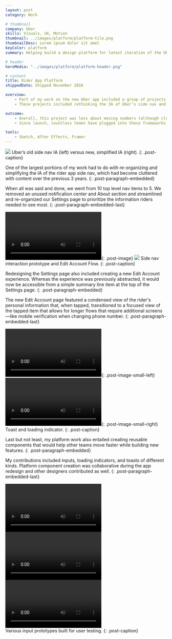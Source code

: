 ```yaml
---
layout: post
category: Work

# thumbnail
company: Uber
skills: Visuals, UX, Motion
thumbnail: ../images/platform/platform-tile.png
thumbnailDesc: Lorem ipsum dolor sit amet
keyColor: platform
summary: Helping build a design platform for latest iteration of the Uber Rider app.

# header
heroMedia: "../images/platform/platform-header.png"

# content
title: Rider App Platform
shippedDate: Shipped November 2016

overview:
    - Part of my work on the new Uber app included a group of projects that can be categorized as platform design.
    - These projects included rethinking the IA of Uber’s side nav and sub-items, designing the Settings and Edit Account experiences, and designing granular system components like inputs and loading indicators.

outcome:
    - Overall, this project was less about moving numbers (although clearer IA does increase usability) and more about setting up teams across the organization to move faster while creating features in the new app.
    - Since launch, countless teams have plugged into these frameworks and developed new features.

tools:
    - Sketch, After Effects, Framer
---
```



<img src="../images/platform/ia-1.png" data-src="../images/platform/ia-1.png" class="post-image">
Uber’s old side nav IA (left) versus new, simplified IA (right).
{: .post-caption}

One of the largest portions of my work had to do with re-organizing and simplifying the IA of the rider app side nav, which had become cluttered with content over the previous 3 years.
{: .post-paragraph-embedded}

When all was said and done, we went from 10 top level nav items to 5. We removed an unused notification center and About section and streamlined and re-organized our Settings page to prioritize the information riders needed to see most.
{: .post-paragraph-embedded-last}

<video src="../images/platform/side-nav.mp4" autoplay loop></video>{: .post-image}
<img src="../images/platform/flow-1.png" data-src="../images/platform/flow-1.png" class="post-image">
Side nav interaction prototype and Edit Account Flow.
{: .post-caption}

Redesigning the Settings page also included creating a new Edit Account experience. Whereas the experience was previously abstracted, it would now be accessible from a simple summary line item at the top of the Settings page.
{: .post-paragraph-embedded}

The new Edit Account page featured a condensed view of the rider's personal information that, when tapped, transitioned to a focused view of the tapped item that allows for longer flows that require additional screens—like mobile verification when changing phone number.
{: .post-paragraph-embedded-last}

<video src="../images/platform/toast.mp4" autoplay loop></video>{: .post-image-small-left}
<video src="../images/platform/spinner.mp4" autoplay loop></video>{: .post-image-small-right}
Toast and loading indicator.
{: .post-caption}

Last but not least, my platform work also entailed creating reusable components that would help other teams move faster while building new features.
{: .post-paragraph-embedded}

My contributions included inputs, loading indicators, and toasts of different kinds. Platform component creation was collaborative during the app redesign and other designers contributed as well.
{: .post-paragraph-embedded-last}

<div class="visuals-triptych">
    <video src="../images/platform/input-1.mp4" autoplay loop></video>
    <video src="../images/platform/input-2.mp4" autoplay loop></video>
    <video src="../images/platform/input-3.mp4" autoplay loop></video>
</div>
Various input prototypes built for user testing.
{: .post-caption}
